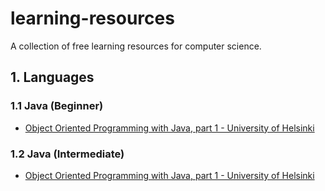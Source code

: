 # learning-resources
A collection of free learning resources for computer science.

## 1. Languages
### 1.1 Java (Beginner)
* [Object Oriented Programming with Java, part 1 - University of Helsinki](http://mooc.fi/courses/2013/programming-part-1/)
### 1.2 Java (Intermediate)
* [Object Oriented Programming with Java, part 1 - University of Helsinki](http://mooc.fi/courses/2013/programming-part-1/)
